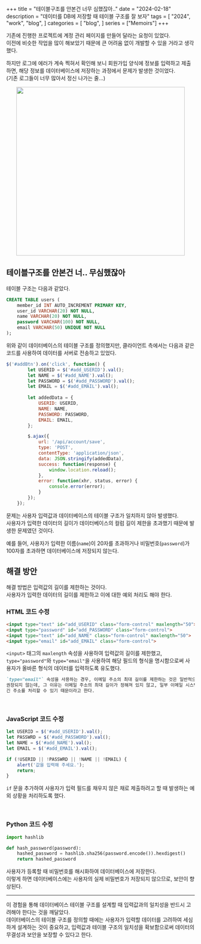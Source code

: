+++
title = "테이블구조를 안본건 너무 심했잖아.."
date = "2024-02-18"
description = "데이터를 DB에 저장할 때 테이블 구조를 잘 보자"
tags = [
    "2024",
    "work",
    "blog",
]
categories = [
    "blog",
]
series = ["Memoirs"]
+++

기존에 진행한 프로젝트에 계정 관리 페이지를 만들어 달라는 요청이 있었다. <br>
이전에 비슷한 작업을 많이 해보았기 때문에 큰 어려움 없이 개발할 수 있을 거라고 생각했다. <br>

하지만 로그에 에러가 계속 찍혀서 확인해 보니 회원가입 양식에 정보를 입력하고 제출하면, 해당 정보를 데이터베이스에 저장하는 과정에서 문제가 발생한 것이었다. <br>
(기존 로그들이 너무 많아서 정신 나가는 줄...)

<p align="center"><img src="https://github.com/kmseunh/kmseunh/assets/105186724/44fdb377-9ae9-4ff9-91dd-ee4383eea7ae" width="450"></p>

<!--more-->

## 테이블구조를 안본건 너.. 무심했잖아

테이블 구조는 다음과 같았다.

```sql
CREATE TABLE users (
    member_id INT AUTO_INCREMENT PRIMARY KEY,
    user_id VARCHAR(20) NOT NULL,
    name VARCHAR(20) NOT NULL,
    password VARCHAR(100) NOT NULL,
    email VARCHAR(50) UNIQUE NOT NULL
);
```

위와 같이 데이터베이스의 테이블 구조를 정의했지만, 클라이언트 측에서는 다음과 같은 코드를 사용하여 데이터를 서버로 전송하고 있었다.

```js
$('#addBtn').on('click', function() {
        let USERID = $('#add_USERID').val();
        let NAME = $('#add_NAME').val();
        let PASSWORD = $('#add_PASSWORD').val();
        let EMAIL = $('#add_EMAIL').val();
        
        let addedData = {
            USERID: USERID,
            NAME: NAME,
            PASSWORD: PASSWORD,
            EMAIL: EMAIL,
        };

        $.ajax({
            url: '/api/account/save',
            type: 'POST',
            contentType: 'application/json',
            data: JSON.stringify(addedData),
            success: function(response) {
                window.location.reload();
            },
            error: function(xhr, status, error) {
                console.error(error);
            }
        });
    });
```

문제는 사용자 입력값과 데이터베이스의 테이블 구조가 일치하지 않아 발생했다. <br> 사용자가 입력한 데이터의 길이가 데이터베이스의 컬럼 길이 제한을 초과했기 때문에 발생한 문제였던 것이다.

예를 들어, 사용자가 입력한 이름(`name`)이 20자를 초과하거나 비밀번호(`password`)가 100자를 초과하면 데이터베이스에 저장되지 않는다.

## 해결 방안

해결 방법은 입력값의 길이를 제한하는 것이다. <br> 사용자가 입력한 데이터의 길이를 제한하고 이에 대한 예외 처리도 해야 한다.

### HTML 코드 수정

```html
<input type="text" id="add_USERID" class="form-control" maxlength="50">
<input type="password" id="add_PASSWORD" class="form-control">
<input type="text" id="add_NAME" class="form-control" maxlength="50">
<input type="email" id="add_EMAIL" class="form-control">
```

`<input>` 태그의 `maxlength` 속성을 사용하여 입력값의 길이를 제한했고, `type="password"`와 `type="email"`을 사용하여 해당 필드의 형식을 명시함으로써 사용자가 올바른 형식의 데이터를 입력하도록 유도했다.

```md
`type="email"` 속성을 사용하는 경우, 이메일 주소의 최대 길이를 제한하는 것은 일반적으로 
권장되지 않는데, 그 이유는 이메일 주소의 최대 길이가 정해져 있지 않고, 일부 이메일 시스템은 
긴 주소를 처리할 수 있기 때문이라고 한다.
```

&nbsp;

### JavaScript 코드 수정

```js
let USERID = $('#add_USERID').val();
let PASSWRD = $('#add_PASSWORD').val();
let NAME = $('#add_NAME').val();
let EMAIL = $('#add_EMAIL').val();

if (!USERID || !PASSWRD || !NAME || !EMAIL) {
    alert('값을 입력해 주세요.');
    return; 
}
```

`if` 문을 추가하여 사용자가 입력 필드를 채우지 않은 채로 제출하려고 할 때 발생하는 예외 상황을 처리하도록 했다.

&nbsp;

### Python 코드 수정

```python
import hashlib

def hash_password(password):
    hashed_password = hashlib.sha256(password.encode()).hexdigest()
    return hashed_password
```

사용자가 등록할 때 비밀번호를 해시화하여 데이터베이스에 저장한다. <br> 이렇게 하면 데이터베이스에는 사용자의 실제 비밀번호가 저장되지 않으므로, 보안이 향상된다.

<hr>

이 경험을 통해 데이터베이스 테이블 구조를 설계할 때 입력값과의 일치성을 반드시 고려해야 한다는 것을 깨달았다. <br> 데이터베이스의 테이블 구조를 정의할 때에는 사용자가 입력할 데이터를 고려하여 세심하게 설계하는 것이 중요하고, 입력값과 테이블 구조의 일치성을 확보함으로써 데이터의 무결성과 보안을 보장할 수 있다고 한다.
